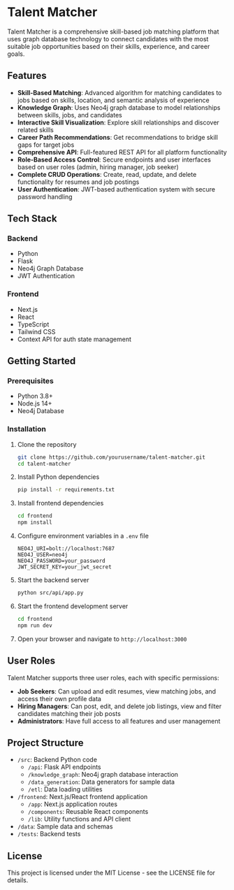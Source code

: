 # Talent Matcher

Talent Matcher is a comprehensive skill-based job matching platform that uses graph database technology to connect candidates with the most suitable job opportunities based on their skills, experience, and career goals.

## Features

- **Skill-Based Matching**: Advanced algorithm for matching candidates to jobs based on skills, location, and semantic analysis of experience
- **Knowledge Graph**: Uses Neo4j graph database to model relationships between skills, jobs, and candidates
- **Interactive Skill Visualization**: Explore skill relationships and discover related skills
- **Career Path Recommendations**: Get recommendations to bridge skill gaps for target jobs
- **Comprehensive API**: Full-featured REST API for all platform functionality
- **Role-Based Access Control**: Secure endpoints and user interfaces based on user roles (admin, hiring manager, job seeker)
- **Complete CRUD Operations**: Create, read, update, and delete functionality for resumes and job postings
- **User Authentication**: JWT-based authentication system with secure password handling

## Tech Stack

### Backend

- Python
- Flask
- Neo4j Graph Database
- JWT Authentication

### Frontend

- Next.js
- React
- TypeScript
- Tailwind CSS
- Context API for auth state management

## Getting Started

### Prerequisites

- Python 3.8+
- Node.js 14+
- Neo4j Database

### Installation

1. Clone the repository

   ```bash
   git clone https://github.com/yourusername/talent-matcher.git
   cd talent-matcher
   ```

2. Install Python dependencies

   ```bash
   pip install -r requirements.txt
   ```

3. Install frontend dependencies

   ```bash
   cd frontend
   npm install
   ```

4. Configure environment variables in a `.env` file

   ```
   NEO4J_URI=bolt://localhost:7687
   NEO4J_USER=neo4j
   NEO4J_PASSWORD=your_password
   JWT_SECRET_KEY=your_jwt_secret
   ```

5. Start the backend server

   ```bash
   python src/api/app.py
   ```

6. Start the frontend development server

   ```bash
   cd frontend
   npm run dev
   ```

7. Open your browser and navigate to `http://localhost:3000`

## User Roles

Talent Matcher supports three user roles, each with specific permissions:

- **Job Seekers**: Can upload and edit resumes, view matching jobs, and access their own profile data
- **Hiring Managers**: Can post, edit, and delete job listings, view and filter candidates matching their job posts
- **Administrators**: Have full access to all features and user management

## Project Structure

- `/src`: Backend Python code
  - `/api`: Flask API endpoints
  - `/knowledge_graph`: Neo4j graph database interaction
  - `/data_generation`: Data generators for sample data
  - `/etl`: Data loading utilities
- `/frontend`: Next.js/React frontend application
  - `/app`: Next.js application routes
  - `/components`: Reusable React components
  - `/lib`: Utility functions and API client
- `/data`: Sample data and schemas
- `/tests`: Backend tests

## License

This project is licensed under the MIT License - see the LICENSE file for details.
